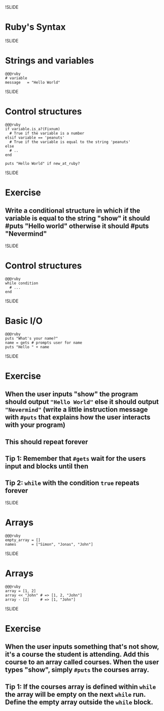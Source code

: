 !SLIDE

# Ruby's Syntax #

!SLIDE

# Strings and variables #

    @@@ruby
    # variable
    message   = "Hello World"

!SLIDE

# Control structures #

    @@@ruby
    if variable.is_a?(Fixnum)
      # True if the variable is a number
    elsif variable == 'peanuts'
      # True if the variable is equal to the string 'peanuts'
    else
      # ..
    end

    puts "Hello World" if new_at_ruby?

!SLIDE

# Exercise #

## Write a conditional structure in which if the variable is equal to the string "show" it should #puts "Hello world" otherwise it should #puts "Nevermind"

!SLIDE

# Control structures #

    @@@ruby
    while condition
      # ...
    end

!SLIDE

# Basic I/O #
    
    @@@ruby
    puts "What's your name?"
    name = gets # prompts user for name
    puts "Hello " + name

!SLIDE

# Exercise #

## When the user inputs "show" the program should output `"Hello World"` else it should output `"Nevermind"` (write a little instruction message with `#puts` that explains how the user interacts with your program)
## This should repeat forever

## Tip 1: Remember that `#gets` wait for the users input and blocks until then
## Tip 2: `while` with the condition `true` repeats forever

!SLIDE

# Arrays #

    @@@ruby
    empty_array = []
    names       = ["Simon", "Jonas", "John"]

!SLIDE 
# Arrays #

    @@@ruby
    array = [1, 2]
    array << "John" # => [1, 2, "John"]
    array - [2]     # => [1, "John"]

!SLIDE

# Exercise #

## When the user inputs something that's not show, it's a course the student is attending. Add this course to an array called courses. When the user types "show", simply `#puts` the courses array.

## Tip 1: If the courses array is defined within `while` the array will be empty on the next `while` run. Define the empty array outside the `while` block.
